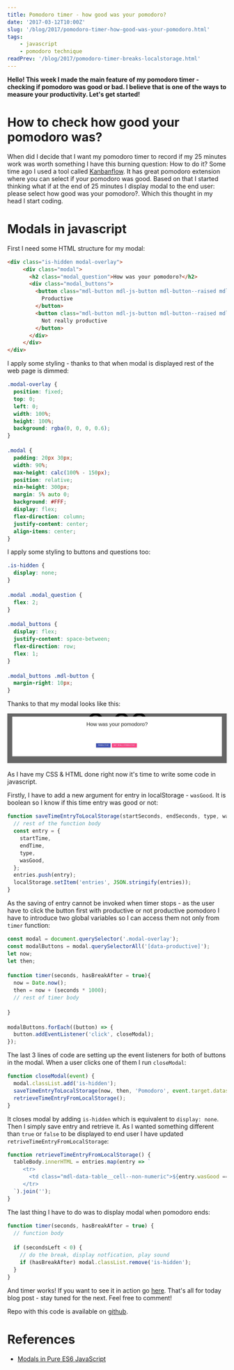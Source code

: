 ```yaml
---
title: Pomodoro timer - how good was your pomodoro?
date: '2017-03-12T10:00Z'
slug: '/blog/2017/pomodoro-timer-how-good-was-your-pomodoro.html'
tags: 
    - javascript
    - pomodoro technique
readPrev: '/blog/2017/pomodoro-timer-breaks-localstorage.html'
---
```


**Hello! This week I made the main feature of my pomodoro timer -
checking if pomodoro was good or bad. I believe that is one of the ways
to measure your productivity. Let's get started!**

How to check how good your pomodoro was?
========================================

When did I decide that I want my pomodoro timer to record if my 25
minutes work was worth something I have this burning question: How to do
it? Some time ago I used a tool called
[Kanbanflow](https://kanbanflow.com/). It has great pomodoro extension
where you can select if your pomodoro was good. Based on that I started
thinking what if at the end of 25 minutes I display modal to the end
user: please select how good was your pomodoro?. Which this thought in
my head I start coding.

Modals in javascript
====================

First I need some HTML structure for my modal:

```html
<div class="is-hidden modal-overlay">
     <div class="modal">
       <h2 class="modal_question">How was your pomodoro?</h2>
       <div class="modal_buttons">
         <button class="mdl-button mdl-js-button mdl-button--raised mdl-button--colored" data-productive="true">
           Productive
         </button>
         <button class="mdl-button mdl-js-button mdl-button--raised mdl-button--accent" data-productive="false">
           Not really productive
         </button>
       </div>
     </div>
</div>
```

I apply some styling - thanks to that when modal is displayed rest of
the web page is dimmed:

```css
.modal-overlay {
  position: fixed;
  top: 0;
  left: 0;
  width: 100%;
  height: 100%;
  background: rgba(0, 0, 0, 0.6);
}

.modal {
  padding: 20px 30px;
  width: 90%;
  max-height: calc(100% - 150px);
  position: relative;
  min-height: 300px;
  margin: 5% auto 0;
  background: #FFF;
  display: flex;
  flex-direction: column;
  justify-content: center;
  align-items: center;
}
```

I apply some styling to buttons and questions too:

```css
.is-hidden {
  display: none;
}

.modal .modal_question {
  flex: 2;
}

.modal_buttons {
  display: flex;
  justify-content: space-between;
  flex-direction: row;
  flex: 1;
}

.modal_buttons .mdl-button {
  margin-right: 10px;
}
```

Thanks to that my modal looks like this:

![Modal for pomodoro timer](./pomodoro_modal.jpg)

As I have my CSS & HTML done right now it's time to write some code in
javascript.

Firstly, I have to add a new argument for entry in localStorage -
`wasGood`. It is boolean so I know if this time entry was good or not:

```javascript
function saveTimeEntryToLocalStorage(startSeconds, endSeconds, type, wasGood) {
  // rest of the function body
  const entry = {
    startTime,
    endTime,
    type,
    wasGood,
  };
  entries.push(entry);
  localStorage.setItem('entries', JSON.stringify(entries));
}
```

As the saving of entry cannot be invoked when timer stops - as the user
have to click the button first with productive or not productive
pomodoro I have to introduce two global variables so I can access them
not only from `timer` function:

```javascript
const modal = document.querySelector('.modal-overlay');
const modalButtons = modal.querySelectorAll('[data-productive]');
let now;
let then;

function timer(seconds, hasBreakAfter = true){
  now = Date.now();
  then = now + (seconds * 1000);
  // rest of timer body

}

modalButtons.forEach((button) => {
  button.addEventListener('click', closeModal);
});
```

The last 3 lines of code are setting up the event listeners for both of
buttons in the modal. When a user clicks one of them I run `closeModal`:

```javascript
function closeModal(event) {
  modal.classList.add('is-hidden');
  saveTimeEntryToLocalStorage(now, then, 'Pomodoro', event.target.dataset.productive);
  retrieveTimeEntryFromLocalStorage();
}
```

It closes modal by adding `is-hidden` which is equivalent to
`display: none`. Then I simply save entry and retrieve it. As I wanted
something different than `true` or `false` to be displayed to end user I
have updated `retriveTimeEntryFromLocalStorage`:

```javascript
function retrieveTimeEntryFromLocalStorage() {
  tableBody.innerHTML = entries.map(entry => `
     <tr>
       <td class="mdl-data-table__cell--non-numeric">${entry.wasGood === true ? '✔' : '✖'}</td>
     </tr>
  `).join('');
}
```

The last thing I have to do was to display modal when pomodoro ends:

```javascript
function timer(seconds, hasBreakAfter = true) {
  // function body

  if (secondsLeft < 0) {
    // do the break, display notfication, play sound
    if (hasBreakAfter) modal.classList.remove('is-hidden');
  }
}
```

And timer works! If you want to see it in action go
[here](https://krzysztofzuraw.github.io/pomodoro-timer/). That's all for
today blog post - stay tuned for the next. Feel free to comment!

Repo with this code is available on
[github](https://github.com/krzysztofzuraw/pomodoro-timer).

References
==========

-   [Modals in Pure ES6
    JavaScript](https://lowrey.me/modals-in-pure-es6-javascript/)
